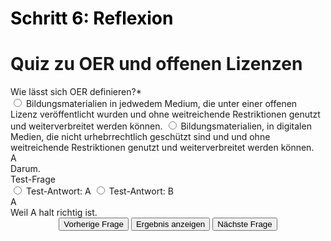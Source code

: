 <h1 style="color:#000000">Schritt 6: Reflexion</h1>

<script>
  (function(){
    /* result funtion */
    function showResult(){
      /* find selected answer */
      const answerContainer = slides[currentSlide].querySelector(".answers");
      const selector = `input:checked`;
      const userAnswer = (answerContainer.querySelector(selector) || {}).value;
      /* if answer is correct */
      if(userAnswer === slides[currentSlide].querySelector(".solution").innerHTML){
        // color the answers green
        slides[currentSlide].querySelector(".answers").querySelector(selector).style.color = 'lightgreen';
        showExplanation(True);      
      }
      /* if answer is blank */
      else if (userAnswer == null){
        /* do nothing */
      }
      /* if answer is wrong */
      else{
        // color the answers red
        slides[currentSlide].querySelector(".answers").querySelector(selector).style.color = 'red';
        showExplanation(True);
      }
    }
    /* explanation function */
    function showExplanation(bool) {
      if (bool) {
        explanationContainer.innerHTML = `<b>Ergänzungen zur Antwort:</b><br> ${slides[currentSlide].querySelector(".explanation").innerHTML}`;
      }
      else {
        explanationContainer.innerHTML = ``;
      }
    }
    /* slide function */
    function showSlide(n) {
      slides[currentSlide].style.display = 'none';
      slides[n].style.display = 'block';
      currentSlide = n;
      if(currentSlide === 0){
        previousButton.style.display = 'none';
      }
      else{
        previousButton.style.display = 'inline-block';
      }
      if(currentSlide === slides.length-1){
        nextButton.style.display = 'none';
      }
      else{
        nextButton.style.display = 'inline-block';
      }
      //for pagination
      pagination.innerHTML = `Frage ${currentSlide + 1} von ${slides.length}`;
    }
    function showNextSlide() {
      showSlide(currentSlide + 1);
    }
    function showPreviousSlide() {
      showSlide(currentSlide - 1);
    }
    // Variables
    const slides = document.querySelectorAll("div.slide");
    const explanationContainer = document.querySelector("div.explanationContainer");
    const pagination = document.getElementById('pagination');
    const previousButton = document.getElementById("previous");
    const nextButton = document.getElementById("next");
    const submitButton = document.getElementById('submit');
    let currentSlide = 0;
    // Show the first slide
    showSlide(currentSlide);
    // Event listeners
    submitButton.addEventListener('click', showResult);
    previousButton.addEventListener("click", showPreviousSlide, showExplanation(False));
    nextButton.addEventListener("click", showNextSlide, showExplanation(False));
  })();
</script>

<div class="quiz-frame">
  <h1 class="quiz">Quiz zu OER und offenen Lizenzen</h1>
  <div class="quiz-container">
    <div class="slide" name="multiple-choice">
      <div class="question">Wie lässt sich OER definieren?*</div>
      <div class="answers">
        <label>
          <input type="radio" name="question1" value="A">
          Bildungsmaterialien in jedwedem Medium, die unter einer offenen Lizenz veröffentlicht wurden und ohne weitreichende Restriktionen genutzt und weiterverbreitet werden können.
        </label>
        <label>
          <input type="radio" name="question1" value="B">
          Bildungsmaterialien, in digitalen Medien, die nicht urhebrrechtlich geschützt sind und und ohne weitreichende Restriktionen genutzt und weiterverbreitet werden können.
        </label>
      </div>
      <div class="solution">A</div>
      <div class="explanation">Darum.</div>
    </div>
    <div class="slide" name="multiple-choice">
      <div class="question">Test-Frage</div>
      <div class="answers">
        <label>
          <input type="radio" name="question2" value="A">
          Test-Antwort: A
        </label>
        <label>
          <input type="radio" name="question2" value="B">
          Test-Antwort: B
        </label>
      </div>
      <div class="solution">A</div>
      <div class="explanation">Weil A halt richtig ist.</div>
    </div>
  </div>
  <div class="explanationContainer"></div>
  <div style="display:block;text-align:center;">
    <button class="quiz" id="previous">Vorherige Frage</button>
    <button class="quiz" id="submit">Ergebnis anzeigen</button>
    <button class="quiz" id="next">Nächste Frage</button>
  </div>
  <div id="pagination" style="float:right;margin-right:5px;margin-bottom:5px;"></div>
</div>
